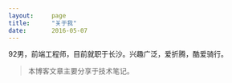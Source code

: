 ```yaml
---
layout:     page
title:      "关于我"
date:       2016-05-07
---
```


92男，前端工程师，目前就职于长沙。兴趣广泛，爱折腾，酷爱骑行。

> 本博客文章主要分享于技术笔记。
